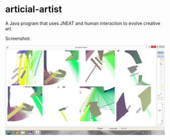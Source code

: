 articial-artist
===============
A Java program that uses JNEAT and human interaction to evolve creative art.

Screenshot:

![alt text](https://github.com/njustesen/articial-artist/blob/master/Screenshots/3.png?raw=true "Logo Title Text 1")
